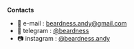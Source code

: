 **Contacts**

- 💌 e-mail : beardness.andy@gmail.com
- 💬 telegram : [@beardness](https://t.me/beardness)
- 📷 instagram : [@beardness.andy](https://www.instagram.com/beardness.andy)
